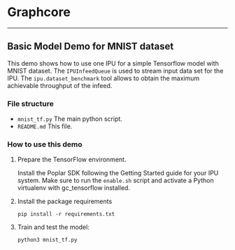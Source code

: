 # Graphcore

---
## Basic Model Demo for MNIST dataset

This demo shows how to use one IPU for a simple Tensorflow model with MNIST dataset.
The `IPUInfeedQueue` is used to stream input data set for the IPU.
The `ipu.dataset_benchmark` tool allows to obtain the maximum achievable throughput of the infeed.

### File structure

* `mnist_tf.py` The main python script.
* `README.md` This file.

### How to use this demo
1) Prepare the TensorFlow environment.

   Install the Poplar SDK following the Getting Started guide for your IPU system.
   Make sure to run the `enable.sh` script and activate a Python virtualenv with gc_tensorflow installed.

2) Install the package requirements

   `pip install -r requirements.txt`

3) Train and test the model:

   `python3 mnist_tf.py`
